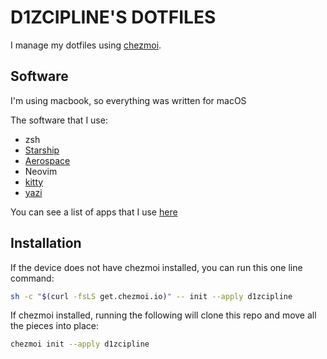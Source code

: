 # D1ZCIPLINE'S DOTFILES

I manage my dotfiles using [chezmoi](https://www.chezmoi.io/).

## Software

I'm using macbook, so everything was written for macOS

The software that I use:

- zsh
- [Starship](https://starship.rs/)
- [Aerospace](https://github.com/nikitabobko/AeroSpace?tab=readme-ov-file)
- Neovim
- [kitty](https://sw.kovidgoyal.net/kitty/)
- [yazi](https://yazi-rs.github.io/)

You can see a list of apps that I use [here](/apps.md)

## Installation

If the device does not have chezmoi installed, you can run this one line command:

```bash
sh -c "$(curl -fsLS get.chezmoi.io)" -- init --apply d1zcipline
```

If chezmoi installed, running the following will clone this repo and move all the pieces into place:

```bash
chezmoi init --apply d1zcipline
```
